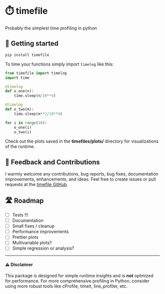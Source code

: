 # ⏱️ timefile
Probably the simplest time profiling in python 

## 📍 Getting started
```
pip install timefile
```

To time your functions simply import <code>timelog</code> like this:
```python
from timefile import timelog
import time

@timelog
def o_one(n):
    time.sleep(n/10**4)

@timelog
def o_two(m):
    time.sleep(m**2/10**4)

for i in range(10):
    o_one(i)
    o_two(i)
```
Check out the plots saved in the **timefiles/plots/** directory for visualizations of the runtime.

## 🍻 Feedback and Contributions
I warmly welcome any contributions, bug reports, bug fixes, documentation improvements, enhancements, and ideas.
Feel free to create issues or pull requests at the [timefile GitHub](https://github.com/hugofe99/timefile).

## 🛣️ Roadmap
 - [ ] Tests !!!
 - [ ] Documentation
 - [ ] Small fixes / cleanup
 - [ ] Performance improvements
 - [ ] Prettier plots
 - [ ] Multivariable plots?
 - [ ] Simple regression or analysis? 

___

#### ⚠️ Disclaimer 
This package is designed for simple runtime insights and is **not** optmized for performance. For more comprehensive profiling in Python, consider using more robust tools like cProfile, timeit, line_profiler, etc.